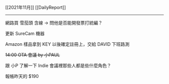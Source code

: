 [[2021年11月]]
[[DailyReport]]

---

網路買 雪茄頭 含線 → 問他是否能開發票打統編？

更新 SureCam 機器

Amazon 樣品拿到 KEY 以後確定註冊上，交給 DAVID 下班路測

~~14:00 OTA 會議 by 小PAUL~~

跟 小P 了解一下 Indie 會議裡那些人都是些什麼角色？

報帳昨天的 $190
